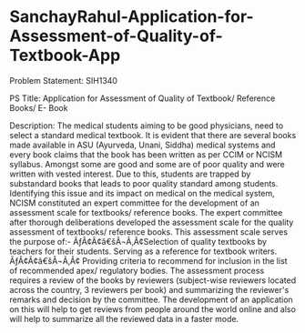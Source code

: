 # SanchayRahul-Application-for-Assessment-of-Quality-of-Textbook-App
Problem Statement: SIH1340

PS Title: Application for Assessment of Quality of Textbook/ Reference Books/ E- Book

Description: 
The medical students aiming to be good physicians, need to select a standard medical textbook. It is evident that there are several books made available in ASU (Ayurveda, Unani, Siddha) medical systems and every book claims that the book has been written as per CCIM or NCISM syllabus. Amongst some are good and some are of poor quality and were written with vested interest. Due to this, students are trapped by substandard books that leads to poor quality standard among students. Identifying this issue and its impact on medical on the medical system, NCISM constituted an expert committee for the development of an assessment scale for textbooks/ reference books. The expert committee after thorough deliberations developed the assessment scale for the quality assessment of textbooks/ reference books. This assessment scale serves the purpose of:- ÃƒÂ¢Ã¢â€šÂ¬Ã‚Â¢Selection of quality textbooks by teachers for their students. Serving as a reference for textbook writers. ÃƒÂ¢Ã¢â€šÂ¬Ã‚Â¢ Providing criteria to recommend for inclusion in the list of recommended apex/ regulatory bodies. The assessment process requires a review of the books by reviewers (subject-wise reviewers located across the country, 3 reviewers per book) and summarizing the reviewer's remarks and decision by the committee. The development of an application on this will help to get reviews from people around the world online and also will help to summarize all the reviewed data in a faster mode.
